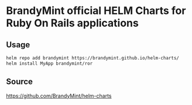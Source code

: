 # BrandyMint official HELM Charts for Ruby On Rails applications

## Usage

```sh
helm repo add brandymint https://brandymint.github.io/helm-charts/
helm install MyApp brandymint/ror
```

## Source

https://github.com/BrandyMint/helm-charts
